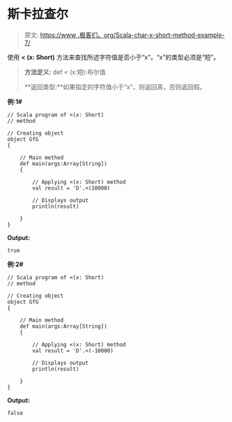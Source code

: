 # 斯卡拉查尔

> 原文: [https://www .极客们。org/Scala-char-x-short-method-example-7/](https://www.geeksforgeeks.org/scala-char-x-short-method-with-example-7/)

使用 **< (x: Short)** 方法来查找所述字符值是否小于“x”。“x”的类型必须是“短”。

> **方法定义:** def < (x:短):布尔值
> 
> **返回类型:**如果指定的字符值小于“x”，则返回真，否则返回假。

**例:1#**

```
// Scala program of <(x: Short)
// method

// Creating object
object GfG
{ 

    // Main method
    def main(args:Array[String])
    {

        // Applying <(x: Short) method 
        val result = 'D'.<(10000)

        // Displays output
        println(result)

    }
} 
```

**Output:**

```
true

```

**例:2#**

```
// Scala program of <(x: Short)
// method

// Creating object
object GfG
{ 

    // Main method
    def main(args:Array[String])
    {

        // Applying <(x: Short) method
        val result = 'D'.<(-10000)

        // Displays output
        println(result)

    }
} 
```

**Output:**

```
false

```